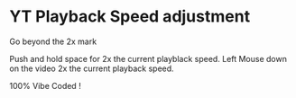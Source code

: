 # YT Playback Speed adjustment

Go beyond the 2x mark

Push and hold space for 2x the current playblack speed.
Left Mouse down on the video 2x the current playback speed.

100% Vibe Coded !
